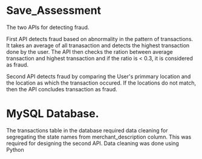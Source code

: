 # Save_Assessment

The two APIs for detecting fraud.

First API detects fraud based on abnormality in the pattern of transactions. It takes an average of all tranasaction and detects the highest transaction done by the user.
The API then checks the ration between average transaction and highest transaction and if the ratio is < 0.3, it is considered as fraud.


Second API detects fraud by comparing the User's primmary location and the location as which the transaction occured. If the locations do not match, then the API concludes transaction as fraud.


# MySQL Database.

The transactions table in the database required data cleaning for segregating the state names from merchant_description column. This was required for designing the second API.
Data cleaning was done using Python
